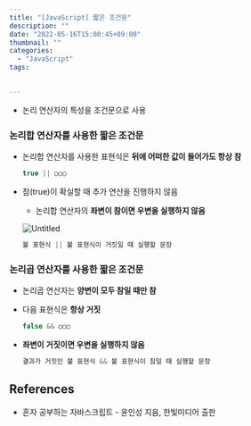 ```yaml
---
title: "[JavaScript] 짧은 조건문"
description: ""
date: "2022-05-16T15:00:45+09:00"
thumbnail: ""
categories:
  - "JavaScript"
tags:
 

---
```

<!--more-->

- 논리 연산자의 특성을 조건문으로 사용

### 논리합 연산자를 사용한 짧은 조건문

- 논리합 연산자를 사용한 표현식은 **뒤에 어떠한 값이 들어가도 항상 참**
    
    ```jsx
    true || ○○○
    ```
    
- 참(true)이 확실할 때 추가 연산을 진행하지 않음
    - 논리합 연산자의 **좌변이 참이면 우변을 실행하지 않음**
    
    ![Untitled](/images/lang_javascript/study/JavaScript_짧은_조건문/Untitled.png)
    
    ```jsx
    불 표현식 || 불 표현식이 거짓일 때 실행할 문장
    ```
    

### 논리곱 연산자를 사용한 짧은 조건문

- 논리곱 연산자는 **양변이 모두 참일 때만 참**
- 다음 표현식은 **항상 거짓**
    
    ```jsx
    false && ○○○
    ```
    
- **좌변이 거짓이면 우변을 실행하지 않음**
    
    ```jsx
    결과가 거짓인 불 표현식 && 불 표현식이 참일 때 실행할 문장
    ```
    

## References

- 혼자 공부하는 자바스크립트 - 윤인성 지음, 한빛미디어 출판